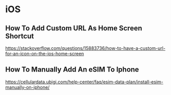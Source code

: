 # iOS

## How To Add Custom URL As Home Screen Shortcut
https://stackoverflow.com/questions/15883736/how-to-have-a-custom-url-for-an-icon-on-the-ios-home-screen

## How To Manually Add An eSIM To Iphone
https://cellulardata.ubigi.com/help-center/faq/esim-data-plan/install-esim-manually-on-iphone/
